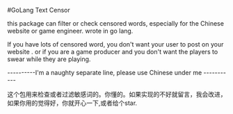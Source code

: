 #GoLang Text Censor

this package can filter or check censored words, especially for the Chinese website or game engineer. wrote in go lang.

If you have lots of censored word, you don't want your user to post on your website .  or if you are a game producer and you don't want the players to swear while they are playing.

----------I'm a naughty separate line, please use Chinese under me -----------

这个包用来检查或者过滤敏感词的。你懂的。如果实现的不好就留言，我会改进，如果你用的觉得好，你就开心一下,或者给个star.

